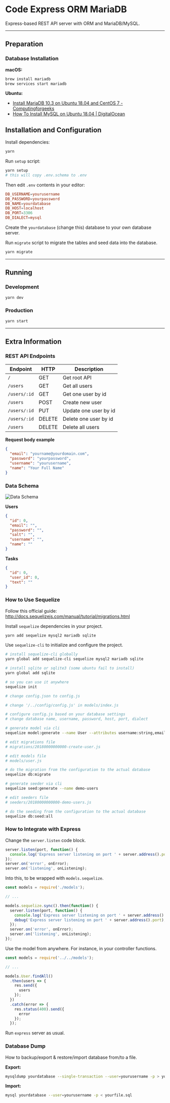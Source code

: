 # Code Express ORM MariaDB

Express-based REST API server with ORM and MariaDB/MySQL.

---

## Preparation

### Database Installation

**macOS:**

```sh
brew install mariadb
brew services start mariadb
```

**Ubuntu:**

- [Install MariaDB 10.3 on Ubuntu 18.04 and CentOS 7 - Computingforgeeks](https://computingforgeeks.com/install-mariadb-10-on-ubuntu-18-04-and-centos-7)
- [How To Install MySQL on Ubuntu 18.04 | DigitalOcean](https://www.digitalocean.com/community/tutorials/how-to-install-mysql-on-ubuntu-18-04)

## Installation and Configuration

Install dependencies:

```sh
yarn
```

Run `setup` script:

```sh
yarn setup
# this will copy .env.schema to .env
```

Then edit `.env` contents in your editor:

```conf
DB_USERNAME=yourusername
DB_PASSWORD=yourpassword
DB_NAME=yourdatabase
DB_HOST=localhost
DB_PORT=3306
DB_DIALECT=mysql
```

Create the `yourdatabase` (change this) database to your own database server.

Run `migrate` script to migrate the tables and seed data into the database.

```sh
yarn migrate
```

---

## Running

### Development

```sh
yarn dev
```

### Production

```sh
yarn start
```

---

## Extra Information

### REST API Endpoints

| Endpoint     | HTTP   | Description           |
| ------------ | ------ | --------------------- |
| `/`          | GET    | Get root API          |
| `/users`     | GET    | Get all users         |
| `/users/:id` | GET    | Get one user by id    |
| `/users`     | POST   | Create new user       |
| `/users/:id` | PUT    | Update one user by id |
| `/users/:id` | DELETE | Delete one user by id |
| `/users`     | DELETE | Delete all users      |

**Request body example**

```json
{
  "email": "yourname@yourdomain.com",
  "password": "yourpassword",
  "username": "yourusername",
  "name": "Your Full Name"
}
```

### Data Schema

![Data Schema](./assets/data-schema.png)

**Users**

```json
{
  "id": 0,
  "email": "",
  "password": "",
  "salt": "",
  "username": "",
  "name": ""
}
```

**Tasks**

```json
{
  "id": 0,
  "user_id": 0,
  "text": ""
}
```

### How to Use Sequelize

Follow this official guide: <http://docs.sequelizejs.com/manual/tutorial/migrations.html>

Install `sequelize` dependencies in your project.

```sh
yarn add sequelize mysql2 mariadb sqlite
```

Use `sequelize-cli` to initialize and configure the project.

```sh
# install sequelize-cli globally
yarn global add sequelize-cli sequelize mysql2 mariadb sqlite

# install sqlite or sqlite3 (some ubuntu fail to install)
yarn global add sqlite

# so you can use it anywhere
sequelize init

# change config.json to config.js

# change '/../config/config.js' in models/index.js

# configure config.js based on your database settings
# change database name, username, password, host, port, dialect

# generate model via cli
sequelize model:generate --name User --attributes username:string,email:string

# edit migrations file
# migrations/20180000000000-create-user.js

# edit models file
# models/user.js

# do the migration from the configuration to the actual database
sequelize db:migrate

# generate seeder via cli
sequelize seed:generate --name demo-users

# edit seeders file
# seeders/20180000000000-demo-users.js

# do the seeding from the configuration to the actual database
sequelize db:seed:all
```

### How to Integrate with Express

Change the `server.listen` code block.

```js
server.listen(port, function() {
  console.log('Express server listening on port ' + server.address().port);
});
server.on('error', onError);
server.on('listening', onListening);
```

Into this, to be wrapped with `models.sequelize`.

```js
const models = require('./models');

// ...

models.sequelize.sync().then(function() {
  server.listen(port, function() {
    console.log('Express server listening on port ' + server.address().port);
    debug('Express server listening on port ' + server.address().port);
  });
  server.on('error', onError);
  server.on('listening', onListening);
});
```

Use the model from anywhere. For instance, in your controller functions.

```js
const models = require('../../models');

// ...

models.User.findAll()
  .then(users => {
    res.send({
      users
    });
  })
  .catch(error => {
    res.status(400).send({
      error
    });
  });
```

Run `express` server as usual.

### Database Dump

How to backup/export & restore/import database from/to a file.

**Export:**

```sh
mysqldump yourdatabase --single-transaction --user=yourusername -p > yourfile.sql
```

**Import:**

```sh
mysql yourdatabase --user=yourusername -p < yourfile.sql
```
